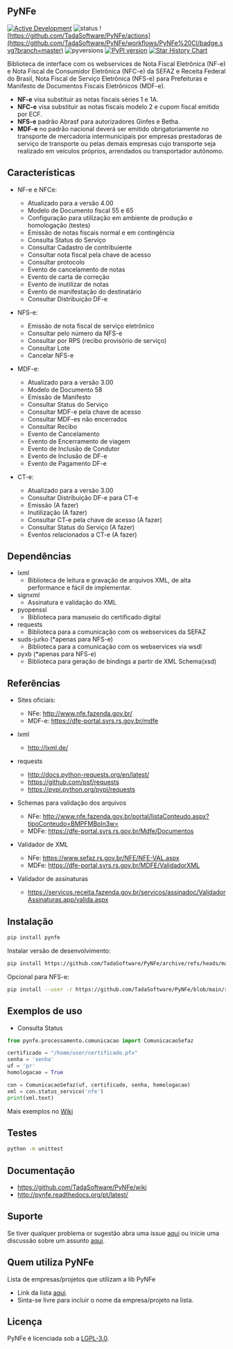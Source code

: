 ## PyNFe

[![Active Development](https://img.shields.io/badge/Maintenance%20Level-Actively%20Developed-brightgreen.svg)](https://gist.github.com/cheerfulstoic/d107229326a01ff0f333a1d3476e068d)
![status](https://img.shields.io/badge/status-stable-green.svg) ![https://github.com/TadaSoftware/PyNFe/actions](https://github.com/TadaSoftware/PyNFe/workflows/PyNFe%20CI/badge.svg?branch=master) ![pyversions](https://img.shields.io/badge/python-3.6%20%7C%203.7%20%7C%203.8%20%7C%203.9%20%7C%203.10%20%7C%203.11-blue)
[![PyPI version](https://badge.fury.io/py/pynfe.svg)](https://badge.fury.io/py/pynfe)
[![Star History Chart](https://api.star-history.com/svg?repos=TadaSoftware/PyNFe&type=Date)](https://star-history.com/#TadaSoftware/PyNFe&Date)



Biblioteca de interface com os webservices de Nota Fiscal Eletrônica (NF-e) e Nota Fiscal de Consumidor Eletrônica (NFC-e) da SEFAZ e Receita Federal do Brasil, Nota Fiscal de Serviço Eletrônica (NFS-e) para Prefeituras e Manifesto de Documentos Fiscais Eletrônicos (MDF-e).

- **NF-e** visa substituir as notas fiscais séries 1 e 1A.
- **NFC-e** visa substituir as notas fiscais modelo 2 e cupom fiscal emitido por ECF.
- **NFS-e** padrão Abrasf para autorizadores Ginfes e Betha.
- **MDF-e** no padrão nacional deverá ser emitido obrigatoriamente no transporte de mercadoria intermunicipais por empresas prestadoras de serviço de transporte ou pelas demais empresas cujo transporte seja realizado em veículos próprios, arrendados ou transportador autônomo.


Características
------------

* NF-e e NFCe:
    * Atualizado para a versão 4.00
    * Modelo de Documento fiscal 55 e 65
    * Configuração para utilização em ambiente de produção e homologação (testes)
    * Emissão de notas fiscais normal e em contingência
    * Consulta Status do Serviço
    * Consultar Cadastro de contribuiente
    * Consultar nota fiscal pela chave de acesso
    * Consultar protocolo
    * Evento de cancelamento de notas
    * Evento de carta de correção
    * Evento de inutilizar de notas
    * Evento de manifestação do destinatário
    * Consultar Distribuição DF-e

* NFS-e:
    * Emissão de nota fiscal de serviço eletrônico
    * Consultar pelo número da NFS-e
    * Consultar por RPS (recibo provisório de serviço)
    * Consultar Lote
    * Cancelar NFS-e

* MDF-e:
    * Atualizado para a versão 3.00
    * Modelo de Documento 58
    * Emissão de Manifesto
    * Consultar Status do Serviço
    * Consultar MDF-e pela chave de acesso
    * Consultar MDF-es não encerrados
    * Consultar Recibo
    * Evento de Cancelamento
    * Evento de Encerramento de viagem
    * Evento de Inclusão de Condutor
    * Evento de Inclusão de DF-e
    * Evento de Pagamento DF-e

* CT-e:
    * Atualizado para a versão 3.00
    * Consultar Distribuição DF-e para CT-e
    * Emissão (A fazer)
    * Inutilização (A fazer)
    * Consultar CT-e pela chave de acesso (A fazer)
    * Consultar Status do Serviço (A fazer)
    * Eventos relacionados a CT-e (A fazer)

Dependências
------------

- lxml
  - Biblioteca de leitura e gravação de arquivos XML, de alta performance e fácil de implementar.
- signxml
  - Assinatura e validação do XML
- pyopenssl
  - Biblioteca para manuseio do certificado digital
- requests
  - Biblioteca para a comunicação com os webservices da SEFAZ
- suds-jurko (*apenas para NFS-e)
  - Biblioteca para a comunicação com os webservices via wsdl
- pyxb (*apenas para NFS-e)
  - Biblioteca para geração de bindings a partir de XML Schema(xsd)

Referências
-----------

- Sites oficiais:
  - NFe: http://www.nfe.fazenda.gov.br/
  - MDF-e: https://dfe-portal.svrs.rs.gov.br/mdfe

- lxml
  - http://lxml.de/

- requests
  - http://docs.python-requests.org/en/latest/
  - https://github.com/psf/requests
  - https://pypi.python.org/pypi/requests

- Schemas para validação dos arquivos
  - NFe: http://www.nfe.fazenda.gov.br/portal/listaConteudo.aspx?tipoConteudo=BMPFMBoln3w=
  - MDFe: https://dfe-portal.svrs.rs.gov.br/Mdfe/Documentos

- Validador de XML
  - NFe: https://www.sefaz.rs.gov.br/NFE/NFE-VAL.aspx
  - MDFe: https://dfe-portal.svrs.rs.gov.br/MDFE/ValidadorXML

- Validador de assinaturas
  - https://servicos.receita.fazenda.gov.br/servicos/assinadoc/ValidadorAssinaturas.app/valida.aspx

Instalação
-----------

```sh
pip install pynfe
```

Instalar versão de desenvolvimento:

```sh
pip install https://github.com/TadaSoftware/PyNFe/archive/refs/heads/main.zip
```

Opcional para NFS-e:

```sh
pip install --user -r https://github.com/TadaSoftware/PyNFe/blob/main/requirements-nfse.txt
```

Exemplos de uso
-----------
  - Consulta Status

```python
from pynfe.processamento.comunicacao import ComunicacaoSefaz

certificado = "/home/user/certificado.pfx"
senha = 'senha'
uf = 'pr'
homologacao = True

con = ComunicacaoSefaz(uf, certificado, senha, homologacao)
xml = con.status_servico('nfe')
print(xml.text)
```

  Mais exemplos no [Wiki](https://github.com/TadaSoftware/PyNFe/wiki)


Testes
-----------

```sh
python -m unittest
```


Documentação
-----------
- https://github.com/TadaSoftware/PyNFe/wiki
- http://pynfe.readthedocs.org/pt/latest/


Suporte
-----------
Se tiver qualquer problema or sugestão abra uma issue [aqui](https://github.com/TadaSoftware/PyNFe/issues) ou inicie uma discussão sobre um assunto [aqui](https://github.com/TadaSoftware/PyNFe/discussions).


Quem utiliza PyNFe
-----------
Lista de empresas/projetos que utilizam a lib PyNFe 
- Link da lista [aqui](https://github.com/TadaSoftware/PyNFe/wiki/Quem-utiliza-PyNFe).
- Sinta-se livre para incluir o nome da empresa/projeto na lista.


Licença
-----------
PyNFe é licenciada sob a [LGPL-3.0](LICENSE).
